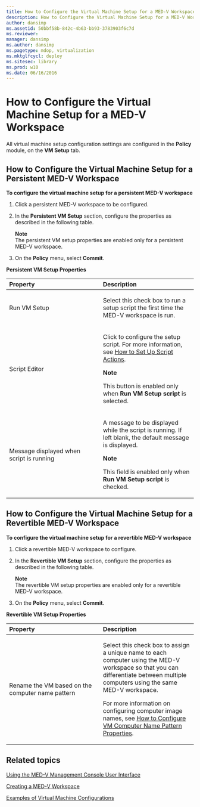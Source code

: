 ```yaml
---
title: How to Configure the Virtual Machine Setup for a MED-V Workspace
description: How to Configure the Virtual Machine Setup for a MED-V Workspace
author: dansimp
ms.assetid: 50bbf58b-842c-4b63-bb93-3783903f6c7d
ms.reviewer: 
manager: dansimp
ms.author: dansimp
ms.pagetype: mdop, virtualization
ms.mktglfcycl: deploy
ms.sitesec: library
ms.prod: w10
ms.date: 06/16/2016
---
```



# How to Configure the Virtual Machine Setup for a MED-V Workspace


All virtual machine setup configuration settings are configured in the **Policy** module, on the **VM Setup** tab.

## How to Configure the Virtual Machine Setup for a Persistent MED-V Workspace


**To configure the virtual machine setup for a persistent MED-V workspace**

1.  Click a persistent MED-V workspace to be configured.

2.  In the **Persistent VM Setup** section, configure the properties as described in the following table.

    **Note**  
    The persistent VM setup properties are enabled only for a persistent MED-V workspace.



3.  On the **Policy** menu, select **Commit**.

**Persistent VM Setup Properties**

<table>
<colgroup>
<col width="50%" />
<col width="50%" />
</colgroup>
<thead>
<tr class="header">
<th align="left">Property</th>
<th align="left">Description</th>
</tr>
</thead>
<tbody>
<tr class="odd">
<td align="left"><p>Run VM Setup</p></td>
<td align="left"><p>Select this check box to run a setup script the first time the MED-V workspace is run.</p></td>
</tr>
<tr class="even">
<td align="left"><p>Script Editor</p></td>
<td align="left"><p>Click to configure the setup script. For more information, see <a href="how-to-set-up-script-actions.md" data-raw-source="[How to Set Up Script Actions](how-to-set-up-script-actions.md)">How to Set Up Script Actions</a>.</p>
<div class="alert">
<strong>Note</strong><br/><p>This button is enabled only when <strong>Run VM Setup script</strong> is selected.</p>
</div>
<div>

</div></td>
</tr>
<tr class="odd">
<td align="left"><p>Message displayed when script is running</p></td>
<td align="left"><p>A message to be displayed while the script is running. If left blank, the default message is displayed.</p>
<div class="alert">
<strong>Note</strong><br/><p>This field is enabled only when <strong>Run VM Setup script</strong> is checked.</p>
</div>
<div>

</div></td>
</tr>
</tbody>
</table>



## How to Configure the Virtual Machine Setup for a Revertible MED-V Workspace


**To configure the virtual machine setup for a revertible MED-V workspace**

1.  Click a revertible MED-V workspace to configure.

2.  In the **Revertible VM Setup** section, configure the properties as described in the following table.

    **Note**  
    The revertible VM setup properties are enabled only for a revertible MED-V workspace.



3.  On the **Policy** menu, select **Commit**.

**Revertible VM Setup Properties**

<table>
<colgroup>
<col width="50%" />
<col width="50%" />
</colgroup>
<thead>
<tr class="header">
<th align="left">Property</th>
<th align="left">Description</th>
</tr>
</thead>
<tbody>
<tr class="odd">
<td align="left"><p>Rename the VM based on the computer name pattern</p></td>
<td align="left"><p>Select this check box to assign a unique name to each computer using the MED-V workspace so that you can differentiate between multiple computers using the same MED-V workspace.</p>
<p>For more information on configuring computer image names, see <a href="how-to-configure-vm-computer-name-pattern-propertiesmedvv2.md" data-raw-source="[How to Configure VM Computer Name Pattern Properties](how-to-configure-vm-computer-name-pattern-propertiesmedvv2.md)">How to Configure VM Computer Name Pattern Properties</a>.</p></td>
</tr>
</tbody>
</table>



## Related topics


[Using the MED-V Management Console User Interface](using-the-med-v-management-console-user-interface.md)

[Creating a MED-V Workspace](creating-a-med-v-workspacemedv-10-sp1.md)

[Examples of Virtual Machine Configurations](examples-of-virtual-machine-configurationsv2.md)









